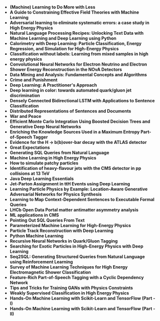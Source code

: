 
<ul>
  
 <li><b><a target="_blank" href="https://github.com/manjunath5496/Must-read-Books-and-Articles-on-AI/blob/master/bop(1).pdf" style="text-decoration:none;">(Machine) Learning to Do More with Less</a></b></li>
  
<li><b><a target="_blank" href="https://github.com/manjunath5496/Must-read-Books-and-Articles-on-AI/blob/master/bop(2).pdf" style="text-decoration:none;">A Guide to Constraining Effective Field Theories with Machine Learning</a></b></li>

<li><b><a target="_blank" href="https://github.com/manjunath5496/Must-read-Books-and-Articles-on-AI/blob/master/bop(3).pdf" style="text-decoration:none;">Adversarial learning to eliminate systematic errors: a case study in High Energy Physics</a></b></li>                         
  <li><b><a target="_blank" href="https://github.com/manjunath5496/Must-read-Books-and-Articles-on-AI/blob/master/bop(4).pdf" style="text-decoration:none;">Natural Language Processing Recipes: Unlocking Text Data with Machine Learning and Deep Learning using Python</a></b></li>
  
 <li><b><a target="_blank" href="https://github.com/manjunath5496/Must-read-Books-and-Articles-on-AI/blob/master/bop(5).pdf" style="text-decoration:none;">Calorimetry with Deep Learning: Particle Classification, Energy Regression, and Simulation for High-Energy Physics</a></b></li>  
 
   <li><b><a target="_blank" href="https://github.com/manjunath5496/Must-read-Books-and-Articles-on-AI/blob/master/bop(6).pdf" style="text-decoration:none;">Classification without labels: Learning from mixed samples in high energy physics</a></b></li>  
                                             

 <li><b><a target="_blank" href="https://github.com/manjunath5496/Must-read-Books-and-Articles-on-AI/blob/master/bop(7).pdf" style="text-decoration:none;">Convolutional Neural Networks for Electron Neutrino and Electron Shower Energy Reconstruction in the NOvA Detectors</a></b></li>
  
<li><b><a target="_blank" href="https://github.com/manjunath5496/Must-read-Books-and-Articles-on-AI/blob/master/bop(8).pdf" style="text-decoration:none;">Data Mining and Analysis: Fundamental Concepts and Algorithms</a></b></li>

<li><b><a target="_blank" href="https://github.com/manjunath5496/Must-read-Books-and-Articles-on-AI/blob/master/bop(9).pdf" style="text-decoration:none;">Crime and Punishment</a></b></li>                         
  <li><b><a target="_blank" href="https://github.com/manjunath5496/Must-read-Books-and-Articles-on-AI/blob/master/bop(10).pdf" style="text-decoration:none;">Deep Learning: A Practitioner's Approach</a></b></li>  
                          
 <li><b><a target="_blank" href="https://github.com/manjunath5496/Must-read-Books-and-Articles-on-AI/blob/master/bop(11).pdf" style="text-decoration:none;">Deep learning in color: towards automated quark/gluon jet discrimination</a></b></li>
  
<li><b><a target="_blank" href="https://github.com/manjunath5496/Must-read-Books-and-Articles-on-AI/blob/master/bop(12).pdf" style="text-decoration:none;">Densely Connected Bidirectional LSTM with Applications to Sentence Classification</a></b></li>

<li><b><a target="_blank" href="https://github.com/manjunath5496/Must-read-Books-and-Articles-on-AI/blob/master/bop(13).pdf" style="text-decoration:none;">Distributed Representations of Sentences and Documents</a></b></li>                         
  <li><b><a target="_blank" href="https://github.com/manjunath5496/Must-read-Books-and-Articles-on-AI/blob/master/bop(14).pdf" style="text-decoration:none;">War and Peace</a></b></li>  
     <li><b><a target="_blank" href="https://github.com/manjunath5496/Must-read-Books-and-Articles-on-AI/blob/master/bop(15).pdf" style="text-decoration:none;">Efficient Monte Carlo Integration Using Boosted Decision Trees and Generative Deep Neural Networks</a></b></li>  
   <li><b><a target="_blank" href="https://github.com/manjunath5496/Must-read-Books-and-Articles-on-AI/blob/master/bop(16).pdf" style="text-decoration:none;">Enriching the Knowledge Sources Used in a Maximum Entropy Part-of-Speech Tagger</a></b></li>  
                                             

 <li><b><a target="_blank" href="https://github.com/manjunath5496/Must-read-Books-and-Articles-on-AI/blob/master/bop(17).pdf" style="text-decoration:none;">Evidence for the H &rarr; b(b)over-bar decay with the ATLAS detector</a></b></li>
  
<li><b><a target="_blank" href="https://github.com/manjunath5496/Must-read-Books-and-Articles-on-AI/blob/master/bop(18).pdf" style="text-decoration:none;">Great Expectations</a></b></li>

<li><b><a target="_blank" href="https://github.com/manjunath5496/Must-read-Books-and-Articles-on-AI/blob/master/bop(19).pdf" style="text-decoration:none;">Generating SQL Queries from Natural Language</a></b></li>                         
  <li><b><a target="_blank" href="https://github.com/manjunath5496/Must-read-Books-and-Articles-on-AI/blob/master/bop(20).pdf" style="text-decoration:none;">Machine Learning in High Energy Physics</a></b></li>  
                          
 <li><b><a target="_blank" href="https://github.com/manjunath5496/Must-read-Books-and-Articles-on-AI/blob/master/bop(21).pdf" style="text-decoration:none;">How to simulate patchy particles</a></b></li>
  
<li><b><a target="_blank" href="https://github.com/manjunath5496/Must-read-Books-and-Articles-on-AI/blob/master/bop(22).pdf" style="text-decoration:none;">Identification of heavy-flavour jets with the CMS detector in pp collisions at 13 TeV</a></b></li>

<li><b><a target="_blank" href="https://github.com/manjunath5496/Must-read-Books-and-Articles-on-AI/blob/master/bop(23).pdf" style="text-decoration:none;">Java Deep Learning Essentials</a></b></li>                         
  <li><b><a target="_blank" href="https://github.com/manjunath5496/Must-read-Books-and-Articles-on-AI/blob/master/bop(24).pdf" style="text-decoration:none;">Jet-Parton Assignment in ttH Events using Deep Learning</a></b></li>
  
 <li><b><a target="_blank" href="https://github.com/manjunath5496/Must-read-Books-and-Articles-on-AI/blob/master/bop(25).pdf" style="text-decoration:none;">Learning Particle Physics by Example: Location-Aware Generative Adversarial Networks for Physics Synthesis</a></b></li>  
 
   <li><b><a target="_blank" href="https://github.com/manjunath5496/Must-read-Books-and-Articles-on-AI/blob/master/bop(26).pdf" style="text-decoration:none;">Learning to Map Context-Dependent Sentences to Executable Formal Queries</a></b></li>  
                                             

 <li><b><a target="_blank" href="https://github.com/manjunath5496/Must-read-Books-and-Articles-on-AI/blob/master/bop(27).pdf" style="text-decoration:none;">LHCb Open Data Portal matter antimatter asymmetry analysis</a></b></li>
  
<li><b><a target="_blank" href="https://github.com/manjunath5496/Must-read-Books-and-Articles-on-AI/blob/master/bop(28).pdf" style="text-decoration:none;">ML applications in CMS</a></b></li>

<li><b><a target="_blank" href="https://github.com/manjunath5496/Must-read-Books-and-Articles-on-AI/blob/master/bop(29).pdf" style="text-decoration:none;">Pointing Out SQL Queries From Text</a></b></li>                         
  <li><b><a target="_blank" href="https://github.com/manjunath5496/Must-read-Books-and-Articles-on-AI/blob/master/bop(30).pdf" style="text-decoration:none;">Parameterized Machine Learning for High-Energy Physics</a></b></li>  
   


 <li><b><a target="_blank" href="https://github.com/manjunath5496/Must-read-Books-and-Articles-on-AI/blob/master/bop(31).pdf" style="text-decoration:none;">Particle Track Reconstruction with Deep Learning</a></b></li>
  
<li><b><a target="_blank" href="https://github.com/manjunath5496/Must-read-Books-and-Articles-on-AI/blob/master/bop(32).pdf" style="text-decoration:none;">Python Machine Learning</a></b></li>

<li><b><a target="_blank" href="https://github.com/manjunath5496/Must-read-Books-and-Articles-on-AI/blob/master/bop(33).pdf" style="text-decoration:none;">Recursive Neural Networks in Quark/Gluon Tagging</a></b></li>                         
  <li><b><a target="_blank" href="https://github.com/manjunath5496/Must-read-Books-and-Articles-on-AI/blob/master/bop(34).pdf" style="text-decoration:none;">Searching for Exotic Particles in High-Energy Physics with Deep Learning</a></b></li>
  
 <li><b><a target="_blank" href="https://github.com/manjunath5496/Must-read-Books-and-Articles-on-AI/blob/master/bop(35).pdf" style="text-decoration:none;">Seq2SQL: Generating Structured Queries from Natural Language using Reinforcement Learning</a></b></li>  
 
   <li><b><a target="_blank" href="https://github.com/manjunath5496/Must-read-Books-and-Articles-on-AI/blob/master/bop(36).pdf" style="text-decoration:none;">Survey of Machine Learning Techniques for High Energy Electromagnetic Shower Classification</a></b></li>  
                                             

 <li><b><a target="_blank" href="https://github.com/manjunath5496/Must-read-Books-and-Articles-on-AI/blob/master/bop(37).pdf" style="text-decoration:none;">Feature-Rich Part-of-Speech Tagging with a Cyclic Dependency Network</a></b></li>
  
<li><b><a target="_blank" href="https://github.com/manjunath5496/Must-read-Books-and-Articles-on-AI/blob/master/bop(38).pdf" style="text-decoration:none;">Tips and Tricks for Training GANs with Physics Constraints</a></b></li>

<li><b><a target="_blank" href="https://github.com/manjunath5496/Must-read-Books-and-Articles-on-AI/blob/master/bop(39).pdf" style="text-decoration:none;">Weakly Supervised Classification in High Energy Physics</a></b></li>                         
  <li><b><a target="_blank" href="https://github.com/manjunath5496/Must-read-Books-and-Articles-on-AI/blob/master/bop(40).pdf" style="text-decoration:none;">Hands-On Machine Learning with Scikit-Learn and TensorFlow (Part - I)</a></b></li> 

<li><b><a target="_blank" href="https://github.com/manjunath5496/Must-read-Books-and-Articles-on-AI/blob/master/bop(41).pdf" style="text-decoration:none;">Hands-On Machine Learning with Scikit-Learn and TensorFlow (Part - II)</a></b></li> 









</ul>
